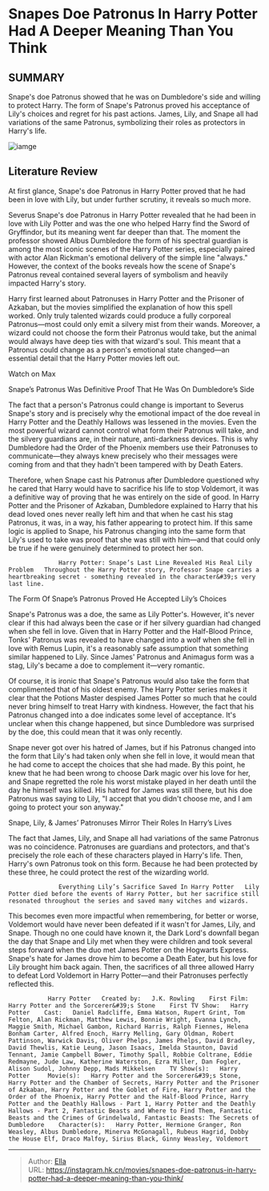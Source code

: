 # Snapes Doe Patronus In Harry Potter Had A Deeper Meaning Than You Think


## SUMMARY 



  Snape&#39;s doe Patronus showed that he was on Dumbledore&#39;s side and willing to protect Harry.   The form of Snape&#39;s Patronus proved his acceptance of Lily&#39;s choices and regret for his past actions.   James, Lily, and Snape all had variations of the same Patronus, symbolizing their roles as protectors in Harry&#39;s life.  

![iamge](https://static1.srcdn.com/wordpress/wp-content/uploads/2023/05/harry-potter-snape-patronus.jpg)

## Literature Review

At first glance, Snape&#39;s doe Patronus in Harry Potter proved that he had been in love with Lily, but under further scrutiny, it reveals so much more. 




Severus Snape&#39;s doe Patronus in Harry Potter revealed that he had been in love with Lily Potter and was the one who helped Harry find the Sword of Gryffindor, but its meaning went far deeper than that. The moment the professor showed Albus Dumbledore the form of his spectral guardian is among the most iconic scenes of the Harry Potter series, especially paired with actor Alan Rickman&#39;s emotional delivery of the simple line &#34;always.&#34; However, the context of the books reveals how the scene of Snape&#39;s Patronus reveal contained several layers of symbolism and heavily impacted Harry&#39;s story.




Harry first learned about Patronuses in Harry Potter and the Prisoner of Azkaban, but the movies simplified the explanation of how this spell worked. Only truly talented wizards could produce a fully corporeal Patronus—most could only emit a silvery mist from their wands. Moreover, a wizard could not choose the form their Patronus would take, but the animal would always have deep ties with that wizard&#39;s soul. This meant that a Patronus could change as a person&#39;s emotional state changed—an essential detail that the Harry Potter movies left out.

Watch on Max


 Snape’s Patronus Was Definitive Proof That He Was On Dumbledore’s Side 
         

The fact that a person&#39;s Patronus could change is important to Severus Snape&#39;s story and is precisely why the emotional impact of the doe reveal in Harry Potter and the Deathly Hallows was lessened in the movies. Even the most powerful wizard cannot control what form their Patronus will take, and the silvery guardians are, in their nature, anti-darkness devices. This is why Dumbledore had the Order of the Phoenix members use their Patronuses to communicate—they always knew precisely who their messages were coming from and that they hadn&#39;t been tampered with by Death Eaters.




Therefore, when Snape cast his Patronus after Dumbledore questioned why he cared that Harry would have to sacrifice his life to stop Voldemort, it was a definitive way of proving that he was entirely on the side of good. In Harry Potter and the Prisoner of Azkaban, Dumbledore explained to Harry that his dead loved ones never really left him and that when he cast his stag Patronus, it was, in a way, his father appearing to protect him. If this same logic is applied to Snape, his Patronus changing into the same form that Lily&#39;s used to take was proof that she was still with him—and that could only be true if he were genuinely determined to protect her son.

                  Harry Potter: Snape’s Last Line Revealed His Real Lily Problem   Throughout the Harry Potter story, Professor Snape carries a heartbreaking secret - something revealed in the character&#39;s very last line.   



 The Form Of Snape’s Patronus Proved He Accepted Lily’s Choices 
          




Snape&#39;s Patronus was a doe, the same as Lily Potter&#39;s. However, it&#39;s never clear if this had always been the case or if her silvery guardian had changed when she fell in love. Given that in Harry Potter and the Half-Blood Prince, Tonks&#39; Patronus was revealed to have changed into a wolf when she fell in love with Remus Lupin, it&#39;s a reasonably safe assumption that something similar happened to Lily. Since James&#39; Patronus and Animagus form was a stag, Lily&#39;s became a doe to complement it—very romantic.

Of course, it is ironic that Snape&#39;s Patronus would also take the form that complimented that of his oldest enemy. The Harry Potter series makes it clear that the Potions Master despised James Potter so much that he could never bring himself to treat Harry with kindness. However, the fact that his Patronus changed into a doe indicates some level of acceptance. It&#39;s unclear when this change happened, but since Dumbledore was surprised by the doe, this could mean that it was only recently.




Snape never got over his hatred of James, but if his Patronus changed into the form that Lily&#39;s had taken only when she fell in love, it would mean that he had come to accept the choices that she had made. By this point, he knew that he had been wrong to choose Dark magic over his love for her, and Snape regretted the role his worst mistake played in her death until the day he himself was killed. His hatred for James was still there, but his doe Patronus was saying to Lily, &#34;I accept that you didn&#39;t choose me, and I am going to protect your son anyway.&#34;



 Snape, Lily, &amp; James’ Patronuses Mirror Their Roles In Harry’s Lives 
          

The fact that James, Lily, and Snape all had variations of the same Patronus was no coincidence. Patronuses are guardians and protectors, and that&#39;s precisely the role each of these characters played in Harry&#39;s life. Then, Harry&#39;s own Patronus took on this form. Because he had been protected by these three, he could protect the rest of the wizarding world.




                  Everything Lily’s Sacrifice Saved In Harry Potter   Lily Potter died before the events of Harry Potter, but her sacrifice still resonated throughout the series and saved many witches and wizards.    

This becomes even more impactful when remembering, for better or worse, Voldemort would have never been defeated if it wasn&#39;t for James, Lily, and Snape. Though no one could have known it, the Dark Lord&#39;s downfall began the day that Snape and Lily met when they were children and took several steps forward when the duo met James Potter on the Hogwarts Express. Snape&#39;s hate for James drove him to become a Death Eater, but his love for Lily brought him back again. Then, the sacrifices of all three allowed Harry to defeat Lord Voldemort in Harry Potter—and their Patronuses perfectly reflected this.

               Harry Potter   Created by:   J.K. Rowling    First Film:   Harry Potter and the Sorcerer&#39;s Stone    First TV Show:   Harry Potter    Cast:   Daniel Radcliffe, Emma Watson, Rupert Grint, Tom Felton, Alan Rickman, Matthew Lewis, Bonnie Wright, Evanna Lynch, Maggie Smith, Michael Gambon, Richard Harris, Ralph Fiennes, Helena Bonham Carter, Alfred Enoch, Harry Melling, Gary Oldman, Robert Pattinson, Warwick Davis, Oliver Phelps, James Phelps, David Bradley, David Thewlis, Katie Leung, Jason Isaacs, Imelda Staunton, David Tennant, Jamie Campbell Bower, Timothy Spall, Robbie Coltrane, Eddie Redmayne, Jude Law, Katherine Waterston, Ezra Miller, Dan Fogler, Alison Sudol, Johnny Depp, Mads Mikkelsen    TV Show(s):   Harry Potter     Movie(s):   Harry Potter and the Sorcerer&#39;s Stone, Harry Potter and the Chamber of Secrets, Harry Potter and the Prisoner of Azkaban, Harry Potter and the Goblet of Fire, Harry Potter and the Order of the Phoenix, Harry Potter and the Half-Blood Prince, Harry Potter and the Deathly Hallows - Part 1, Harry Potter and the Deathly Hallows - Part 2, Fantastic Beasts and Where to Find Them, Fantastic Beasts and the Crimes of Grindelwald, Fantastic Beasts: The Secrets of Dumbledore    Character(s):   Harry Potter, Hermione Granger, Ron Weasley, Albus Dumbledore, Minerva McGonagall, Rubeus Hagrid, Dobby the House Elf, Draco Malfoy, Sirius Black, Ginny Weasley, Voldemort      

---

> Author: [Ella](https://instagram.hk.cn/)  
> URL: https://instagram.hk.cn/movies/snapes-doe-patronus-in-harry-potter-had-a-deeper-meaning-than-you-think/  


